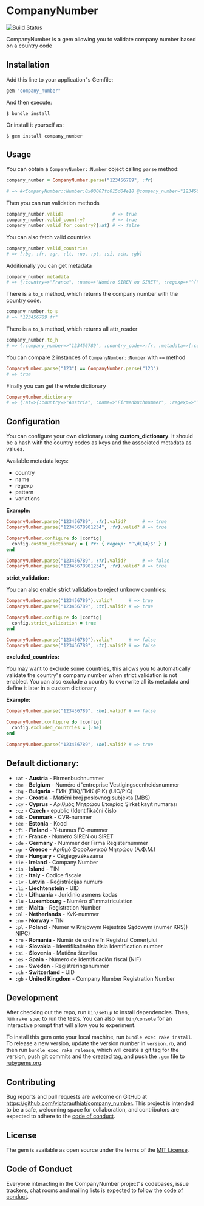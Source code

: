 # CompanyNumber

[![Build Status](https://github.com/victorauthiat/company_number/actions/workflows/build.yml/badge.svg)](https://github.com/victorauthiat/company_number/actions/workflows/build.yml)

CompanyNumber is a gem allowing you to validate company number based on a country code

## Installation

Add this line to your application"s Gemfile:

```ruby
gem "company_number"
```

And then execute:

    $ bundle install

Or install it yourself as:

    $ gem install company_number

## Usage

You can obtain a `CompanyNumber::Number` object calling `parse` method:

```ruby
company_number = CompanyNumber.parse("123456789", :fr)

# => #<CompanyNumber::Number:0x00007fc015d04e18 @company_number="123456789", @country_code=:fr, @metadata={:country=>"France", :name=>"Numéro SIREN ou SIRET", :regexp=>"^(\\d{9}|\\d{14})$", :pattern=>"9 numbers (XXXXXXXXX) or 14 numbers (XXXXXXXXXXXXXX)"}>
```

Then you can run validation methods

```ruby
company_number.valid?                  # => true
company_number.valid_country?          # => true
company_number.valid_for_country?(:at) # => false
```

You can also fetch valid countries

```ruby
company_number.valid_countries
# => [:bg, :fr, :gr, :lt, :no, :pt, :si, :ch, :gb]
```

Additionally you can get metadata

```ruby
company_number.metadata
# => {:country=>"France", :name=>"Numéro SIREN ou SIRET", :regexp=>"^(\\d{9}|\\d{14})$", :pattern=>"9 numbers (XXXXXXXXX) or 14 numbers (XXXXXXXXXXXXXX)"}
```

There is a `to_s` method, which returns the company number with the country code.

```ruby
company_number.to_s
# => "123456789 fr"
```

There is a `to_h` method, which returns all attr_reader

```ruby
company_number.to_h
# => {:company_number=>"123456789", :country_code=>:fr, :metadata=>{:country=>"France", :name=>"Numéro SIREN ou SIRET", :regexp=>"^(\\d{9}|\\d{14})$", :pattern=>"9 numbers (XXXXXXXXX) or 14 numbers (XXXXXXXXXXXXXX)"}}
```

You can compare 2 instances of `CompanyNumber::Number` with `==` method

```ruby
CompanyNumber.parse("123") == CompanyNumber.parse("123")
# => true
```

Finally you can get the whole dictionary
```ruby
CompanyNumber.dictionary
# => {:at=>{:country=>"Austria", :name=>"Firmenbuchnummer", :regexp=>"^([a-zA-Z]{2}\\d{1,6}|\\d{1,6})[A-Z]$", :pattern=>"2 letters + 6 numbers + 1 letter (LLXXXXXXL)", :variations=>"1-6 numbers + 1 letter (XXXXXXL)"}, ...}
```

## Configuration
You can configure your own dictionary using **custom_dictionary**.
It should be a hash with the country codes as keys and the associated metadata as values.

Available metadata keys:
- country
- name
- regexp
- pattern
- variations

**Example:**
```ruby
CompanyNumber.parse("123456789", :fr).valid?      # => true
CompanyNumber.parse("12345678901234", :fr).valid? # => true

CompanyNumber.configure do |config|
  config.custom_dictionary = { fr: { regexp: "^\d{14}$" } }
end

CompanyNumber.parse("123456789", :fr).valid?      # => false
CompanyNumber.parse("12345678901234", :fr).valid? # => true
```

**strict_validation:**

You can also enable strict validation to reject unknow countries:

```ruby
CompanyNumber.parse("123456789").valid?      # => true
CompanyNumber.parse("123456789", :tt).valid? # => true

CompanyNumber.configure do |config|
  config.strict_validation = true
end

CompanyNumber.parse("123456789").valid?      # => false
CompanyNumber.parse("123456789", :tt).valid? # => false
```

**excluded_countries:**

You may want to exclude some countries, this allows you to automatically validate the country"s company number when strict validation is not enabled. You can also exclude a country to overwrite all its metadata and define it later in a custom dictionary.

**Example:**
```ruby
CompanyNumber.parse("123456789", :be).valid? # => false

CompanyNumber.configure do |config|
  config.excluded_countries = [:be]
end

CompanyNumber.parse("123456789", :be).valid? # => true
```

## Default dictionary:

- `:at` - **Austria** - Firmenbuchnummer
- `:be` - **Belgium** - Numéro d"entreprise Vestigingseenheidsnummer
- `:bg` - **Bulgaria** - ЕИК (EIK)/ПИК (PIK) (UIC/PIC)
- `:hr` - **Croatia** - Matični broj poslovnog subjekta (MBS)
- `:cy` - **Cyprus** - Αριθμός Μητρώου Εταιρίας Şirket kayıt numarası
- `:cz` - **Czech** - epublic (Identifikační číslo
- `:dk` - **Denmark** - CVR-nummer
- `:ee` - **Estonia** - Kood
- `:fi` - **Finland** - Y-tunnus FO-nummer
- `:fr` - **France** - Numéro SIREN ou SIRET
- `:de` - **Germany** - Nummer der Firma Registernummer
- `:gr` - **Greece** - Αριθμό Φορολογικού Μητρώου (Α.Φ.Μ.)
- `:hu` - **Hungary** - Cégjegyzékszáma
- `:ie` - **Ireland** - Company Number
- `:is` - **Island** - TIN
- `:it` - **Italy** - Codice fiscale
- `:lv` - **Latvia** - Reģistrācijas numurs
- `:li` - **Liechtenstein** - UID
- `:lt` - **Lithuania** - Juridinio asmens kodas
- `:lu` - **Luxembourg** - Numéro d"immatriculation
- `:mt` - **Malta** - Registration Number
- `:nl` - **Netherlands** - KvK-nummer
- `:no` - **Norway** - TIN
- `:pl` - **Poland** - Numer w Krajowym Rejestrze Sądowym (numer KRS)) NIPC)
- `:ro` - **Romania** - Număr de ordine în Registrul Comerţului
- `:sk` - **Slovakia** - Identifikačného čísla Identification number
- `:si` - **Slovenia** - Matična številka
- `:es` - **Spain** - Número de identificación fiscal (NIF)
- `:se` - **Sweden** - Registreringsnummer
- `:ch` - **Switzerland** - UID
- `:gb` - **United Kingdom** - Company Number Registration Number

## Development

After checking out the repo, run `bin/setup` to install dependencies. Then, run `rake spec` to run the tests. You can also run `bin/console` for an interactive prompt that will allow you to experiment.

To install this gem onto your local machine, run `bundle exec rake install`. To release a new version, update the version number in `version.rb`, and then run `bundle exec rake release`, which will create a git tag for the version, push git commits and the created tag, and push the `.gem` file to [rubygems.org](https://rubygems.org).

## Contributing

Bug reports and pull requests are welcome on GitHub at https://github.com/victorauthiat/company_number. This project is intended to be a safe, welcoming space for collaboration, and contributors are expected to adhere to the [code of conduct](https://github.com/victorauthiat/company_number/blob/master/CODE_OF_CONDUCT.md).

## License

The gem is available as open source under the terms of the [MIT License](https://opensource.org/licenses/MIT).

## Code of Conduct

Everyone interacting in the CompanyNumber project"s codebases, issue trackers, chat rooms and mailing lists is expected to follow the [code of conduct](https://github.com/victorauthiat/company_number/blob/master/CODE_OF_CONDUCT.md).
